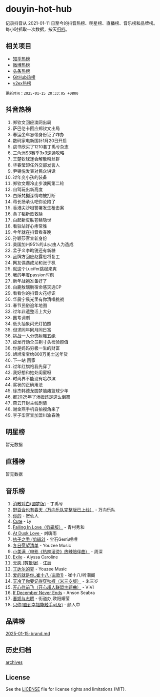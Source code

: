 # douyin-hot-hub

记录抖音从 2021-01-11 日至今的抖音热榜、明星榜、直播榜、音乐榜和品牌榜。每小时抓取一次数据，按天[归档](archives)。

## 相关项目

- [知乎热榜](https://github.com/lonnyzhang423/zhihu-hot-hub)
- [微博热榜](https://github.com/lonnyzhang423/weibo-hot-hub)
- [头条热榜](https://github.com/lonnyzhang423/toutiao-hot-hub)
- [GitHub热榜](https://github.com/lonnyzhang423/github-hot-hub)
- [v2ex热榜](https://github.com/lonnyzhang423/v2ex-hot-hub)


`更新时间：2025-01-15 20:33:05 +0800`

## 抖音热榜

1. 郑钦文回应澳网出局
1. 萨巴伦卡回应郑钦文出局
1. 春运坐车忘带身份证了咋办
1. 数码家电新国补1月20日开启
1. 虞书欣买了1210套丁禹兮杂志
1. 三角洲S3赛季3x3速通攻略
1. 王楚钦球迷会解散粉丝群
1. 华春莹卸任外交部发言人
1. 尹锡悦发表对民众讲话
1. 过年变小孩的装备
1. 郑钦文爆冷止步澳网第二轮
1. 自驾玩出新高度
1. 白烁梵樾深情吻被打断
1. 蒋长扬承认吧你沦陷了
1. 香港尖沙咀警署发生枪击案
1. 黄子韬新歌救赎
1. 白起新皮肤苍鳞隐世
1. 看驻站好心疼常胜
1. 今年就在抖音看春晚
1. 孙颖莎官宣新身份
1. 美国加州95%的山火由人为造成
1. 孟子义李昀锐还有新糖
1. 品牌方回应赵露思将复工
1. 网友偶遇成龙和张子枫
1. 就这个Lucifer跳起来爽
1. 我的年度passion时刻
1. 新年战袍准备好了
1. 白鹿敖瑞鹏宿命感天选CP
1. 看看你的抖音火花标识
1. 华晨宇晨光里有你清唱挑战
1. 春节民俗追年地图
1. 过年非遗整活上大分
1. 国考调剂
1. 低头抽象闪光灯拍照
1. 但求同年同月同日富
1. 挑战一人分饰射雕五绝
1. 蛟龙行动全员剃寸头检验颜值
1. 你是妈妈穷极一生的财富
1. 旭旭宝宝给800万勇士送年货
1. 下一站 回家
1. 过年红旗袍我先穿了
1. 我好想和她处闺蜜呀
1. 时尚界不能没有哈尔滨
1. 奖状的正确用法
1. 徐杰韩德龙圆梦脑瘫篮球少年
1. 都2025年了汤姆还是这么倒霉
1. 燕云开封主线剧情
1. 谢金燕手机自拍视角来了
1. 李子柒官宣加盟川渝春晚

## 明星榜

暂无数据

## 直播榜

暂无数据

## 音乐榜

1. [消散对白(圆梦版)](https://sf5-hl-cdn-tos.douyinstatic.com/obj/tos-cn-ve-2774/og4jB5I5IizzoZVAAAzWgBMAsMDWoArfwBOiFs) - 丁禹兮
1. [野百合也有春天（万向乐队完整版已上线）](https://sf5-hl-cdn-tos.douyinstatic.com/obj/tos-cn-ve-2774/oMnUxhRAMiAGBqDtIPBQ7ACYQZFlJCftcgeDJE) - 万向乐队
1. [你的](https://sf5-hl-cdn-tos.douyinstatic.com/obj/tos-cn-ve-2774/oYuIeKf42jB7sEV6B2upMdpYAgfrQWj0FeRegh) - 贺仙人
1. [Cute](https://sf5-hl-cdn-tos.douyinstatic.com/obj/tos-cn-ve-2774/o4IbIzHWKAAB4wsS5qMBRiiAlEBGTpQRNfFvuo) - Ly
1. [Falling In Love（剪辑版）](https://sf5-hl-cdn-tos.douyinstatic.com/obj/tos-cn-ve-2774/o8ajpA8zzgBPahbBIO8AcKGBLJezFCRd1wfP9f) - 青村秀和
1. [ At Dusk  Love ](https://sf5-hl-cdn-tos.douyinstatic.com/obj/tos-cn-ve-2774/o8CrpCf5CaYgI4ZrtQgMQAFEfuGqNnRSDQAPBc) - 刘嗨雨
1. [执子之手 (剪辑2)](https://sf5-hl-cdn-tos.douyinstatic.com/obj/tos-cn-ve-2774/oUoZLQjCc31XzqsBnBQUNgeKtYPBcgbFDwtfcu) - 宝石Gem\哩哩
1. [冬日愿望清单](https://sf5-hl-cdn-tos.douyinstatic.com/obj/tos-cn-ve-2774/oIIgUOeamCFCVAzxN6MFRLIBlLGpUqQxeeHrLE) - Youzee Music
1. [小美满（电影《热辣滚烫》热辣陪伴曲）](https://sf5-hl-cdn-tos.douyinstatic.com/obj/tos-cn-ve-2774/o0GAn2lSgfZIDUgtevCGDQYnFg4CwnrBaxbTZL) - 周深
1. [Exile](https://sf5-hl-cdn-tos.douyinstatic.com/obj/tos-cn-ve-2774/oYj4gAQTknKE3WW0Je8KGmQ7z1cA4FefwtbufD) - Alyssa Caroline
1. [无感 (剪辑版)](https://sf5-hl-cdn-tos.douyinstatic.com/obj/tos-cn-ve-2774/o0eIsUzJBDlQaQFC5OFlgbMEZC1TFYBftOBn6p) - 江辰
1. [丁达尔的梦](https://sf5-hl-cdn-tos.douyinstatic.com/obj/tos-cn-ve-2774/oMU3WirUZBVQkAC9ccG5P2IQirziZM2RTInUY) - Youzee Music
1. [爱的就是你_崔十八 (主歌1)](https://sf5-hl-cdn-tos.douyinstatic.com/obj/tos-cn-ve-2774/oI5BO5DhFZ6UTcNCnZaOCBLtZ7WIMQGfgnXf5E) - 崔十八/听潮阁
1. [天冷了你要记得穿秋裤（米三岁版）](https://sf5-hl-cdn-tos.douyinstatic.com/obj/tos-cn-ve-2774/oQlIwVIDWiZ6BQilAorS7MA0AgCkQDvcZAdm1) - 米三岁
1. [开心往前飞（开心超人联盟主题曲）](https://sf5-hl-cdn-tos.douyinstatic.com/obj/tos-cn-ve-2774/9d8fb7c82cf1421fb93a9fe925275e0a) - VIVI
1. [If December Never Ends](https://sf5-hl-cdn-tos.douyinstatic.com/obj/tos-cn-ve-2774/oY1IQMoTgCFIBg8RZifyqlBBt1UFgitTYmxeOS) - Anson Seabra
1. [春娇与志明](https://sf5-hl-cdn-tos.douyinstatic.com/obj/tos-cn-ve-2774/e530d8fceb7044b39707d7f9ff54add1) - 街道办,欧阳耀莹
1. [只你(直到幸福能触手可及)](https://sf5-hl-cdn-tos.douyinstatic.com/obj/tos-cn-ve-2774/o0lBkRDzFTeaVSUz3ZZSCBVtZ5DIMQGfgmEAuE) - 颜人中

## 品牌榜

[2025-01-15-brand.md](archives/2025-01-15-brand.md)

## 历史归档

[archives](archives)

## License

See the [LICENSE](LICENSE) file for license rights and limitations (MIT).
